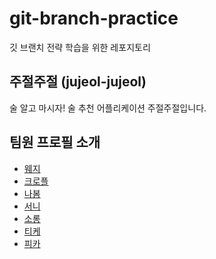 # git-branch-practice
깃 브랜치 전략 학습을 위한 레포지토리

## 주절주절 (jujeol-jujeol)
술 알고 마시자! 술 추천 어플리케이션 주절주절입니다.

## 팀원 프로필 소개
- [웨지](./wedge.md)
- [크로플](./croffle.md)
- [나봄](./nabom.md)
- [서니](./sunny.md)
- [소롱](./soulg.md)
- [티케](./Tyche.md)
- [피카](./pika96.md)
